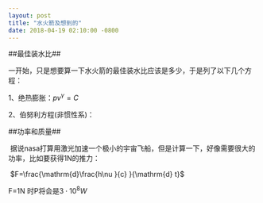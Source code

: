 ```yaml
---
layout: post
title: "水火箭及想到的"
date: 2018-04-19 02:10:00 -0800
---
```

##最佳装水比##

  一开始，只是想要算一下水火箭的最佳装水比应该是多少，于是列了以下几个方程：
  
1、绝热膨胀：$p v^{\gamma}=C$

2、伯努利方程(非惯性系)：


##功率和质量##

  据说nasa打算用激光加速一个极小的宇宙飞船，但是计算一下，好像需要很大的功率，比如要获得1N的推力：
  
  $F=\frac{\mathrm{d}\frac{h\nu }{c} }{\mathrm{d} t}$
  
  F=1N 时P将会是$3 \cdot 10^{8} W$ 
